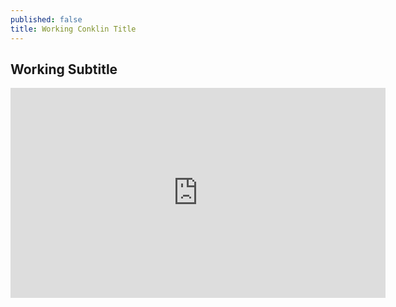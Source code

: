 ```yaml
---
published: false
title: Working Conklin Title
---
```

## Working Subtitle

<p align="center"><iframe src="https://overthecap.com/contract-embed/4721/" width="600" height="336" frameborder="0" scrolling="no"></iframe></p>
